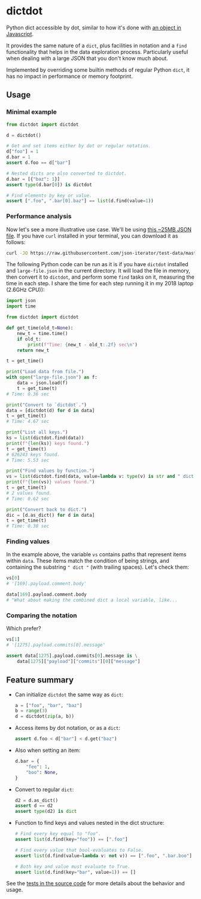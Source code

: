 # dictdot

Python dict accessible by dot, similar to how it's done with [an object in Javascript](https://developer.mozilla.org/docs/Web/JavaScript/Reference/Global_Objects/Object).

It provides the same nature of a `dict`, plus facilities in notation and a `find` functionality that helps in the data exploration process. Particularly useful when dealing with a large JSON that you don't know much about.

Implemented by overriding some builtin methods of regular Python `dict`, it has no impact in performance or memory footprint.


## Usage

### Minimal example

```python
from dictdot import dictdot

d = dictdot()

# Get and set items either by dot or regular notation.
d["foo"] = 1
d.bar = 1
assert d.foo == d["bar"]

# Nested dicts are also converted to dictdot.
d.bar = [{"baz": 1}]
assert type(d.bar[0]) is dictdot

# Find elements by key or value.
assert [".foo", ".bar[0].baz"] == list(d.find(value=1))
```


### Performance analysis

Now let's see a more illustrative use case. We'll be using [this ~25MB JSON file](https://github.com/json-iterator/test-data/blob/master/large-file.json). If you have `curl` installed in your terminal, you can download it as follows:

```bash
curl -JO https://raw.githubusercontent.com/json-iterator/test-data/master/large-file.json
```

The following Python code can be run as it is if you have `dictdot` installed and `large-file.json` in the current directory. It will load the file in memory, then convert it to `dictdot`, and perform some `find` tasks on it, measuring the time in each step. I share the time for each step running it in my 2018 laptop (2.6GHz CPU)):

```python
import json
import time

from dictdot import dictdot

def get_time(old_t=None):
    new_t = time.time()
    if old_t:
        print(f"Time: {new_t - old_t:.2f} sec\n")
    return new_t

t = get_time()

print("Load data from file.")
with open("large-file.json") as f:
    data = json.load(f)
    t = get_time(t)
# Time: 0.36 sec

print("Convert to `dictdot`.")
data = [dictdot(d) for d in data]
t = get_time(t)
# Time: 4.67 sec

print("List all keys.")
ks = list(dictdot.find(data))
print(f"{len(ks)} keys found.")
t = get_time(t)
# 626243 keys found.
# Time: 5.53 sec

print("Find values by function.")
vs = list(dictdot.find(data, value=lambda v: type(v) is str and " dict " in v))
print(f"{len(vs)} values found.")
t = get_time(t)
# 2 values found.
# Time: 0.62 sec

print("Convert back to dict.")
dic = [d.as_dict() for d in data]
t = get_time(t)
# Time: 0.38 sec
```


### Finding values

In the example above, the variable `vs` contains paths that represent items within `data`. These items match the condition of being strings, and containing the substring `" dict "` (with trailing spaces). Let's check them:

```python
vs[0]
# '[169].payload.comment.body'

data[169].payload.comment.body
# "What about making the combined dict a local variable, like...
```


### Comparing the notation

Which prefer?

```python
vs[1]
# '[1275].payload.commits[0].message'

assert data[1275].payload.commits[0].message is \
    data[1275]["payload"]["commits"][0]["message"]
```


## Feature summary

- Can initialize `dictdot` the same way as `dict`:
    ```python
    a = ["foo", "bar", "baz"]
    b = range(3)
    d = dictdot(zip(a, b))
    ```

- Access items by dot notation, or as a `dict`:
    ```python
    assert d.foo < d["bar"] < d.get("baz")
    ```

- Also when setting an item:
    ```python
    d.bar = {
        "fee": 1,
        "boo": None,
    }
    ```

- Convert to regular `dict`:
    ```python
    d2 = d.as_dict()
    assert d == d2
    assert type(d2) is dict
    ```

- Function to find keys and values nested in the dict structure:
    ```python
    # Find every key equal to "foo".
    assert list(d.find(key="foo")) == [".foo"]

    # Find every value that bool-evaluates to False.
    assert list(d.find(value=lambda v: not v)) == [".foo", ".bar.boo"]

    # Both key and value must evaluate to True.
    assert list(d.find(key="bar", value=1)) == []
    ```

See the [tests in the source code](https://github.com/nchz/dictdot/blob/master/tests.py) for more details about the behavior and usage.
